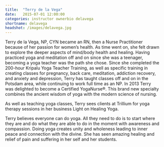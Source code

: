 ```yaml
---
title:  "Terry de la Vega"
date:   2015-07-01 12:00:00
categories: instructor ownerbio delavega
shortname: delavega
headshot: /images/delavega.jpg
---
```

Terry de la Vega, NP, CYN became an RN, then a Nurse
						Practitioner because of her passion for women’s health. As time
						went on, she felt drawn to explore the deeper aspects of mind/body
						health and healing. Having practiced yoga and meditation off and
						on since she was a teenager, becoming a yoga teacher was the path
						she chose. Since she completed the 200-hour Kripalu Yoga Teacher
						Training, as well as specific training in creating classes for
						pregnancy, back care, meditation, addiction recovery, and anxiety
						and depression, Terry has taught classes off and on in the Potsdam
						area, while continuing to work full time as an NP. In 2013 Terry
						was delighted to become a Certified YogaNurse®. This brand new
						specialty combines the ancient wisdom of yoga with the modern
						science of nursing.
						
As well as teaching yoga classes, Terry sees clients at
						Trillium for yoga therapy sessions in her business Light on
						Healing Yoga.
						
Terry believes everyone can do yoga. All they need to do is
						to start where they are and do what they are able to do in the
						moment with awareness and compassion. Doing yoga creates unity and
						wholeness leading to inner peace and connection with the divine.
						She has seen amazing healing and relief of pain and suffering in
						her self and her students.
